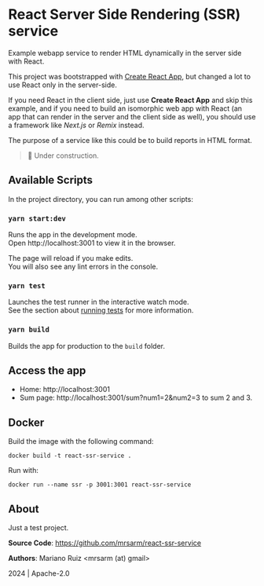 # React Server Side Rendering (SSR) service

Example webapp service to render HTML dynamically in the server side with React.

This project was bootstrapped with [Create React App](https://github.com/facebook/create-react-app),
but changed a lot to use React only in the server-side.

If you need React in the client side, just use **Create React App** and skip this example,
and if you need to build an isomorphic web app with React (an app that can render in the server and
the client side as well), you should use a framework like *Next.js* or *Remix* instead.

The purpose of a service like this could be to build reports in HTML format.

> 🚧 Under construction.


## Available Scripts

In the project directory, you can run among other scripts:

### `yarn start:dev`

Runs the app in the development mode.\
Open http://localhost:3001 to view it in the browser.

The page will reload if you make edits.\
You will also see any lint errors in the console.

### `yarn test`

Launches the test runner in the interactive watch mode.\
See the section about [running tests](https://facebook.github.io/create-react-app/docs/running-tests) for more information.

### `yarn build`

Builds the app for production to the `build` folder.

## Access the app

- Home: http://localhost:3001
- Sum page: http://localhost:3001/sum?num1=2&num2=3 to sum 2 and 3.

## Docker

Build the image with the following command:

    docker build -t react-ssr-service .

Run with:

    docker run --name ssr -p 3001:3001 react-ssr-service

## About

Just a test project.

**Source Code**: https://github.com/mrsarm/react-ssr-service

**Authors**: Mariano Ruiz <mrsarm (at) gmail>

2024 | Apache-2.0
